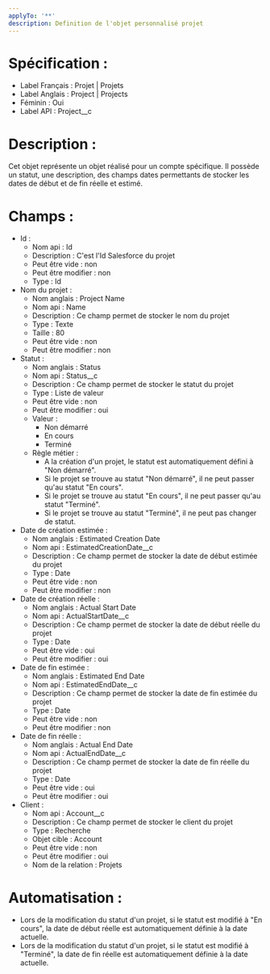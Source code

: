 ```yaml
---
applyTo: '**'
description: Definition de l'objet personnalisé projet
---
```


# Spécification :
- Label Français : Projet | Projets
- Label Anglais : Project | Projects
- Féminin : Oui
- Label API : Project__c

# Description :
Cet objet représente un objet réalisé pour un compte spécifique. Il possède un statut, une description, des champs dates permettants de stocker les dates de début et de fin réelle et estimé.

# Champs :
- Id :
    - Nom api : Id
    - Description : C'est l'Id Salesforce du projet
    - Peut être vide : non
    - Peut être modifier : non
    - Type : Id
- Nom du projet :
    - Nom anglais : Project Name
    - Nom api : Name
    - Description : Ce champ permet de stocker le nom du projet
    - Type : Texte
    - Taille : 80
    - Peut être vide : non
    - Peut être modifier : non
- Statut :
    - Nom anglais : Status
    - Nom api : Status__c
    - Description : Ce champ permet de stocker le statut du projet
    - Type : Liste de valeur
    - Peut être vide : non
    - Peut être modifier : oui
    - Valeur :
        - Non démarré
        - En cours
        - Terminé
    - Règle métier :
        - A la création d'un projet, le statut est automatiquement défini à "Non démarré".
        - Si le projet se trouve au statut "Non démarré", il ne peut passer qu'au statut "En cours".
        - Si le projet se trouve au statut "En cours", il ne peut passer qu'au statut "Terminé".
        - Si le projet se trouve au statut "Terminé", il ne peut pas changer de statut.
- Date de création estimée :
    - Nom anglais : Estimated Creation Date
    - Nom api : EstimatedCreationDate__c
    - Description : Ce champ permet de stocker la date de début estimée du projet
    - Type : Date
    - Peut être vide : non
    - Peut être modifier : non
- Date de création réelle :
    - Nom anglais : Actual Start Date
    - Nom api : ActualStartDate__c
    - Description : Ce champ permet de stocker la date de début réelle du projet
    - Type : Date
    - Peut être vide : oui
    - Peut être modifier : oui
- Date de fin estimée :
    - Nom anglais : Estimated End Date
    - Nom api : EstimatedEndDate__c
    - Description : Ce champ permet de stocker la date de fin estimée du projet
    - Type : Date
    - Peut être vide : non
    - Peut être modifier : non
- Date de fin réelle :
    - Nom anglais : Actual End Date
    - Nom api : ActualEndDate__c
    - Description : Ce champ permet de stocker la date de fin réelle du projet
    - Type : Date
    - Peut être vide : oui
    - Peut être modifier : oui
- Client :
    - Nom api : Account__c
    - Description : Ce champ permet de stocker le client du projet
    - Type : Recherche
    - Objet cible : Account
    - Peut être vide : non
    - Peut être modifier : oui
    - Nom de la relation : Projets

# Automatisation :
- Lors de la modification du statut d'un projet, si le statut est modifié à "En cours", la date de début réelle est automatiquement définie à la date actuelle.
- Lors de la modification du statut d'un projet, si le statut est modifié à "Terminé", la date de fin réelle est automatiquement définie à la date actuelle.
